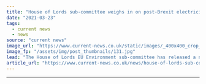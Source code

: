 ```yaml
---
title: "House of Lords sub-committee weighs in on post-Brexit electricity trading"
date: "2021-03-23"
tags: 
  - current news
  - news
source: "current news"
image_url: "https://www.current-news.co.uk/static/images/_400x400_crop_center-center/GettyImages-862557764.jpg"
image_fp: "/assets/img/post_thumbnails/131.jpg"
lead: "​The House of Lords EU Environment sub-committee has released a new report, in part detailing its views on electricity pricing and trading post-Brexit."
article_url: "https://www.current-news.co.uk/news/house-of-lords-sub-committee-weighs-in-on-post-brexit-electricity-trading?utm_source=rss-feeds&utm_medium=rss&utm_campaign=rss"
---
```


---
